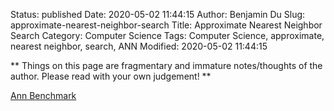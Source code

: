 Status: published
Date: 2020-05-02 11:44:15
Author: Benjamin Du
Slug: approximate-nearest-neighbor-search
Title: Approximate Nearest Neighbor Search
Category: Computer Science
Tags: Computer Science, approximate, nearest neighbor, search, ANN
Modified: 2020-05-02 11:44:15

**
Things on this page are fragmentary and immature notes/thoughts of the author.
Please read with your own judgement!
**

[Ann Benchmark](https://github.com/erikbern/ann-benchmarks)

